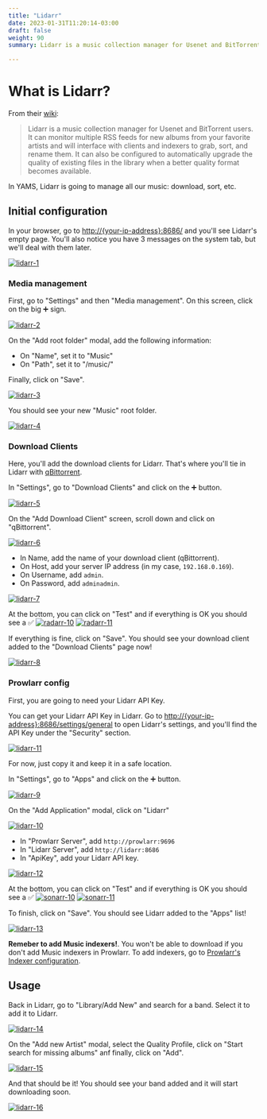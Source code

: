 ```yaml
---
title: "Lidarr"
date: 2023-01-31T11:20:14-03:00
draft: false
weight: 90
summary: Lidarr is a music collection manager for Usenet and BitTorrent users. It can monitor multiple RSS feeds for new albums from your favorite artists and will interface with clients and indexers to grab, sort, and rename them. It can also be configured to automatically upgrade the quality of existing files in the library when a better quality format becomes available.

---
```


# What is Lidarr?

From their [wiki](https://lidarr.audio/):

> Lidarr is a music collection manager for Usenet and BitTorrent users. It can monitor multiple RSS feeds for new albums from your favorite artists and will interface with clients and indexers to grab, sort, and rename them. It can also be configured to automatically upgrade the quality of existing files in the library when a better quality format becomes available.

In YAMS, Lidarr is going to manage all our music: download, sort, etc.

## Initial configuration

In your browser, go to [http://{your-ip-address}:8686/]() and you'll see Lidarr's empty page. You'll also notice you have 3 messages on the system tab, but we'll deal with them later.

[![lidarr-1](/pics/lidarr-1.png)](/pics/lidarr-1.png)

### Media management

First, go to "Settings" and then "Media management". On this screen, click on the big ➕ sign.

[![lidarr-2](/pics/lidarr-2.png)](/pics/lidarr-2.png)

On the "Add root folder" modal, add the following information:

- On "Name", set it to "Music"
- On "Path", set it to "/music/"

Finally, click on "Save".

[![lidarr-3](/pics/lidarr-3.png)](/pics/lidarr-3.png)

You should see your new "Music" root folder.

[![lidarr-4](/pics/lidarr-4.png)](/pics/lidarr-4.png)

### Download Clients

Here, you'll add the download clients for Lidarr. That's where you'll tie in Lidarr with [qBittorrent](/config/qbittorrent).

In "Settings", go to "Download Clients" and click on the ➕ button.

[![lidarr-5](/pics/lidarr-5.png)](/pics/lidarr-5.png)

On the "Add Download Client" screen, scroll down and click on "qBittorrent".

[![lidarr-6](/pics/lidarr-6.png)](/pics/lidarr-6.png)

- In Name, add the name of your download client (qBittorrent).
- On Host, add your server IP address (in my case, `192.168.0.169`).
- On Username, add `admin`.
- On Password, add `adminadmin`.

[![lidarr-7](/pics/lidarr-7.png)](/pics/lidarr-7.png)

At the bottom, you can click on "Test" and if everything is OK you should see a ✅ 
[![radarr-10](/pics/radarr-10.png)](/pics/radarr-10.png)
[![radarr-11](/pics/radarr-11.png)](/pics/radarr-11.png)

If everything is fine, click on "Save". You should see your download client added to the "Download Clients" page now!

[![lidarr-8](/pics/lidarr-8.png)](/pics/lidarr-8.png)

### Prowlarr config

First, you are going to need your Lidarr API Key.

You can get your Lidarr API Key in Lidarr. Go to [http://{your-ip-address}:8686/settings/general]() to open Lidarr's settings, and you'll find the API Key under the "Security" section.

[![lidarr-11](/pics/lidarr-11.png)](/pics/lidarr-11.png)

For now, just copy it and keep it in a safe location.

In "Settings", go to "Apps" and click on the ➕ button.

[![lidarr-9](/pics/lidarr-9.png)](/pics/lidarr-9.png)

On the "Add Application" modal, click on "Lidarr"

[![lidarr-10](/pics/lidarr-10.png)](/pics/lidarr-10.png)

- In "Prowlarr Server", add `http://prowlarr:9696`
- In "Lidarr Server", add `http://lidarr:8686`
- In "ApiKey", add your Lidarr API key.

[![lidarr-12](/pics/lidarr-12.png)](/pics/lidarr-12.png)

At the bottom, you can click on "Test" and if everything is OK you should see a ✅ 
[![sonarr-10](/pics/sonarr-10.png)](/pics/sonarr-10.png)
[![sonarr-11](/pics/sonarr-11.png)](/pics/sonarr-11.png)

To finish, click on "Save". You should see Lidarr added to the "Apps" list!

[![lidarr-13](/pics/lidarr-13.png)](/pics/lidarr-13.png)

**Remeber to add Music indexers!**. You won't be able to download if you don't add Music indexers in Prowlarr. To add indexers, go to [Prowlarr's Indexer configuration](/config/prowlarr/#indexers).

## Usage

Back in Lidarr, go to "Library/Add New" and search for a band. Select it to add it to Lidarr.

[![lidarr-14](/pics/lidarr-14.png)](/pics/lidarr-14.png)

On the "Add new Artist" modal, select the Quality Profile, click on "Start search for missing albums" anf finally, click on "Add".

[![lidarr-15](/pics/lidarr-15.png)](/pics/lidarr-15.png)

And that should be it! You should see your band added and it will start downloading soon.

[![lidarr-16](/pics/lidarr-16.png)](/pics/lidarr-16.png)
